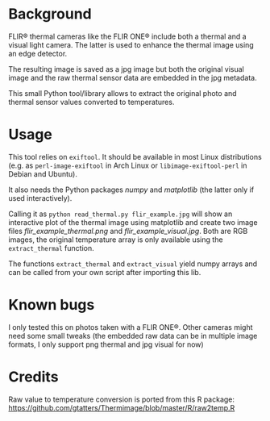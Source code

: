 # Background

FLIR® thermal cameras like the FLIR ONE® include both a thermal and a visual light camera.
The latter is used to enhance the thermal image using an edge detector.

The resulting image is saved as a jpg image but both the original visual image and the raw thermal sensor data are embedded in the jpg metadata.

This small Python tool/library allows to extract the original photo and thermal sensor values converted to temperatures.

# Usage

This tool relies on `exiftool`. It should be available in most Linux distributions (e.g. as `perl-image-exiftool` in Arch Linux or `libimage-exiftool-perl` in Debian and Ubuntu).

It also needs the Python packages *numpy* and *matplotlib* (the latter only if used interactively).

Calling it as `python read_thermal.py flir_example.jpg` will show an interactive plot of the thermal image using matplotlib and create two image files *flir_example_thermal.png* and *flir_example_visual.jpg*. Both are RGB images, the original temperature array is only available using the `extract_thermal` function.

The functions `extract_thermal` and `extract_visual` yield numpy arrays and can be called from your own script after importing this lib.

# Known bugs

I only tested this on photos taken with a FLIR ONE®.
Other cameras might need some small tweaks (the embedded raw data can be in multiple image formats, I only support png thermal and jpg visual for now)

# Credits

Raw value to temperature conversion is ported from this R package: https://github.com/gtatters/Thermimage/blob/master/R/raw2temp.R

